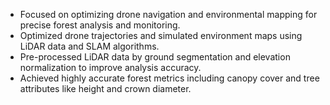 - Focused on optimizing drone navigation and environmental mapping for precise forest analysis and monitoring.
- Optimized drone trajectories and simulated environment maps using LiDAR data and SLAM algorithms.
- Pre-processed LiDAR data by ground segmentation and elevation normalization to improve analysis accuracy.
- Achieved highly accurate forest metrics including canopy cover and tree attributes like height and crown diameter.

